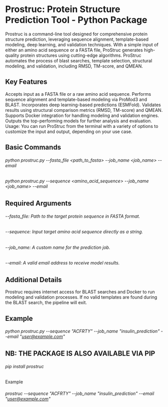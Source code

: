 # Prostruc: Protein Structure Prediction Tool - Python Package

Prostruc is a command-line tool designed for comprehensive protein structure prediction, leveraging sequence alignment, template-based modeling, deep learning, and validation techniques. With a simple input of either an amino acid sequence or a FASTA file, ProStruc generates high-quality protein structures using cutting-edge algorithms. ProStruc automates the process of blast searches, template selection, structural modeling, and validation, including RMSD, TM-score, and QMEAN.

## Key Features
Accepts input as a FASTA file or a raw amino acid sequence.
Performs sequence alignment and template-based modeling via ProMod3 and BLAST.
Incorporates deep learning-based predictions (ESMFold).
Validates results using structural comparison metrics (RMSD, TM-score) and QMEAN.
Supports Docker integration for handling modeling and validation engines.
Outputs the top-performing models for further analysis and evaluation.
Usage: You can run ProStruc from the terminal with a variety of options to customize the input and output, depending on your use case.

## Basic Commands
###### python prostruc.py --fasta_file  <path_to_fasta>  --job_name <job_name>  --email <email>
###### python prostruc.py --sequence <amino_acid_sequence>  --job_name <job_name>  --email <email>


## Required Arguments
###### --fasta_file: Path to the target protein sequence in FASTA format.
###### --sequence: Input target amino acid sequence directly as a string.
###### --job_name: A custom name for the prediction job.
###### --email: A valid email address to receive model results.

## Additional Details
Prostruc requires internet access for BLAST searches and Docker to run modeling and validation processes.
If no valid templates are found during the BLAST search, the pipeline will exit.

## Example
###### python prostruc.py --sequence "ACFRTY" --job_name "insulin_prediction" --email "user@example.com"

## NB: THE PACKAGE IS ALSO AVAILABLE VIA PIP
###### pip install prostruc

Example
###### prostruc --sequence "ACFRTY" --job_name "insulin_prediction" --email "user@example.com"

